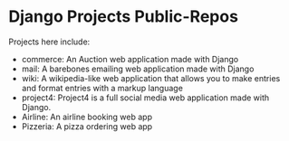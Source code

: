 # Django Projects Public-Repos
Projects here include:

- commerce: An Auction web application made with Django 
- mail: A barebones emailing web application made with Django
- wiki: A wikipedia-like web application that allows you to make entries and format entries with a markup language
- project4: Project4 is a full social media web application made with Django.
- Airline: An airline booking web app
- Pizzeria: A pizza ordering web app
